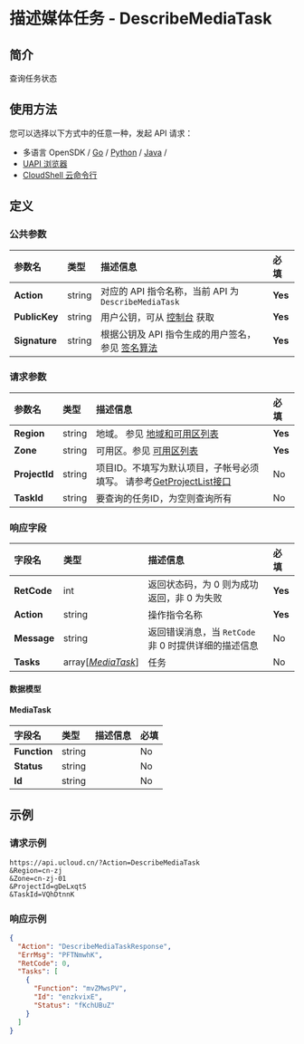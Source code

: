 # 描述媒体任务 - DescribeMediaTask

## 简介

查询任务状态






## 使用方法

您可以选择以下方式中的任意一种，发起 API 请求：
- 多语言 OpenSDK / [Go](https://github.com/ucloud/ucloud-sdk-go) / [Python](https://github.com/ucloud/ucloud-sdk-python3) / [Java](https://github.com/ucloud/ucloud-sdk-java) /
- [UAPI 浏览器](https://console.ucloud.cn/uapi/detail?id=DescribeMediaTask)
- [CloudShell 云命令行](https://shell.ucloud.cn/)


## 定义

### 公共参数

| 参数名 | 类型 | 描述信息 | 必填 |
|:---|:---|:---|:---|
| **Action**     | string  | 对应的 API 指令名称，当前 API 为 `DescribeMediaTask`                        | **Yes** |
| **PublicKey**  | string  | 用户公钥，可从 [控制台](https://console.ucloud.cn/uapi/apikey) 获取                                             | **Yes** |
| **Signature**  | string  | 根据公钥及 API 指令生成的用户签名，参见 [签名算法](api/summary/signature.md)  | **Yes** |

### 请求参数

| 参数名 | 类型 | 描述信息 | 必填 |
|:---|:---|:---|:---|
| **Region** | string | 地域。 参见 [地域和可用区列表](https://docs.ucloud.cn/api/summary/regionlist) |**Yes**|
| **Zone** | string | 可用区。参见 [可用区列表](https://docs.ucloud.cn/api/summary/regionlist) |**Yes**|
| **ProjectId** | string | 项目ID。不填写为默认项目，子帐号必须填写。 请参考[GetProjectList接口](https://docs.ucloud.cn/api/summary/get_project_list) |No|
| **TaskId** | string | 要查询的任务ID，为空则查询所有 |No|

### 响应字段

| 字段名 | 类型 | 描述信息 | 必填 |
|:---|:---|:---|:---|
| **RetCode** | int | 返回状态码，为 0 则为成功返回，非 0 为失败 |**Yes**|
| **Action** | string | 操作指令名称 |**Yes**|
| **Message** | string | 返回错误消息，当 `RetCode` 非 0 时提供详细的描述信息 |No|
| **Tasks** | array[[*MediaTask*](#MediaTask)] | 任务 |No|

#### 数据模型


#### MediaTask

| 字段名 | 类型 | 描述信息 | 必填 |
|:---|:---|:---|:---|
| **Function** | string |  |No|
| **Status** | string |  |No|
| **Id** | string |  |No|

## 示例

### 请求示例
    
```
https://api.ucloud.cn/?Action=DescribeMediaTask
&Region=cn-zj
&Zone=cn-zj-01
&ProjectId=gDeLxqtS
&TaskId=VQhDtnnK
```

### 响应示例
    
```json
{
  "Action": "DescribeMediaTaskResponse",
  "ErrMsg": "PFTNmwhK",
  "RetCode": 0,
  "Tasks": [
    {
      "Function": "mvZMwsPV",
      "Id": "enzkvixE",
      "Status": "fKchUBuZ"
    }
  ]
}
```





